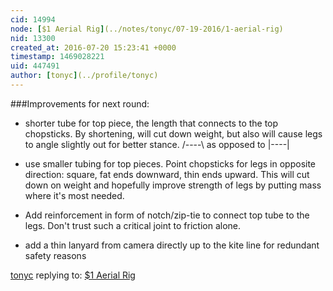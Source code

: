 ```yaml
---
cid: 14994
node: [$1 Aerial Rig](../notes/tonyc/07-19-2016/1-aerial-rig)
nid: 13300
created_at: 2016-07-20 15:23:41 +0000
timestamp: 1469028221
uid: 447491
author: [tonyc](../profile/tonyc)
---
```


###Improvements for next round:

* shorter tube for top piece, the length that connects to the top chopsticks. By shortening, will cut down weight, but also will cause legs to angle slightly out for better stance.  /----\ as opposed to |----|


* use smaller tubing for top pieces. Point chopsticks for legs in opposite direction: square, fat ends downward, thin ends upward. This will cut down on weight and hopefully improve strength of legs by putting mass where it's most needed.

* Add reinforcement in form of notch/zip-tie to connect top tube to the legs. Don't trust such a critical joint to friction alone.

* add a thin lanyard from camera directly up to the kite line for redundant safety reasons





[tonyc](../profile/tonyc) replying to: [$1 Aerial Rig](../notes/tonyc/07-19-2016/1-aerial-rig)

